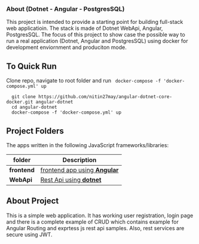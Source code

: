 ### About (Dotnet - Angular - PostgresSQL)
This project is intended to provide a starting point for building full-stack web applicatioin. The stack is made of Dotnet WebApi, Angular, PostgresSQL. The focus of this project to show case the possible way to run a real application (Dotnet, Angular and PostgresSQL) using docker for development enviornment and produciton mode.
## To Quick Run
Clone repo, navigate to root folder and run ` docker-compose -f 'docker-compose.yml' up`

```
  git clone https://github.com/nitin27may/angular-dotnet-core-docker.git angular-dotnet
  cd angular-dotnet 
  docker-compose -f 'docker-compose.yml' up
```

## Project Folders 
The apps written in the following JavaScript frameworks/libraries:

| folder          | Description                                                                                  |
| --------------- | -------------------------------------------------------------------------------------------- |
| **frontend** | [frontend app using **Angular**](https://github.com/nitin27may/angular-dotnet-core-docker/tree/master/frontend)         |
| **WebApi** | [Rest Api using **dotnet**](https://github.com/nitin27may/angular-dotnet-core-docker/tree/master/WebApi) |

## About Project

This is a simple web application. It has working user registration, login page and there is a complete example of CRUD which contains example for Angular Routing and exprtess js rest api samples.
Also, rest services are secure using JWT. 